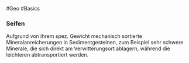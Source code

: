 #Geo #Basics

### Seifen
 
 Aufgrund von ihrem spez. Gewicht mechanisch sortierte Mineralanreicherungen in Sedimentgesteinen, zum Beispiel sehr schwere Minerale, die sich direkt am Verwitterungsort ablagern, während die leichteren abtransportiert werden.  
<!--ID: 1705934303644-->
